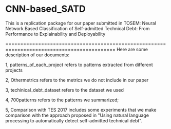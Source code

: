 # CNN-based_SATD
This is a replication package for our paper submitted in TOSEM: Neural Network Based Classification of Self-admitted Technical Debt: From Performance to Explainability and Deployability

===========================================================================================
Here are some description of our documents:

1, patterns_of_each_project refers to patterns extracted from different projects

2, Othermetrics refers to the metrics we do not include in our paper

3, techinical_debt_dataset refers to the dataset we used

4, 700patterns refers to the patterns we summarized;

5, Comparison with TES 2017 includes some experiments that we make comparison with the approach proposed in "Using natural language processing to automatically detect self-admitted technical debt".